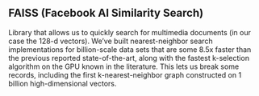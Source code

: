 
## FAISS (Facebook AI Similarity Search)

Library that allows us to quickly search for multimedia documents (in our case the 128-d vectors). We’ve built nearest-neighbor search implementations for billion-scale data sets that are some 8.5x faster than the previous reported state-of-the-art, along with the fastest k-selection algorithm on the GPU known in the literature. This lets us break some records, including the first k-nearest-neighbor graph constructed on 1 billion high-dimensional vectors.

